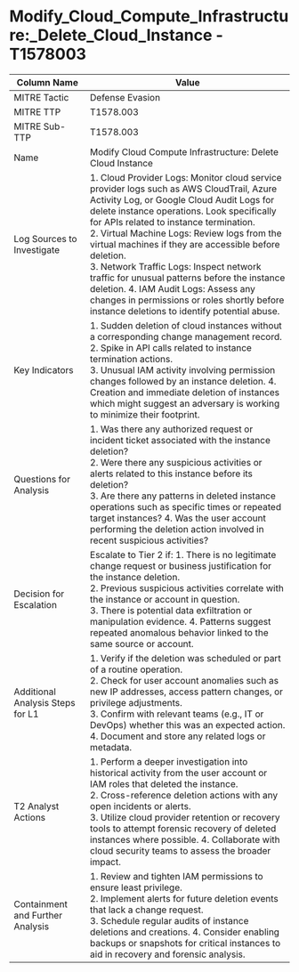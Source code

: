 # Modify_Cloud_Compute_Infrastructure:_Delete_Cloud_Instance - T1578003

| Column Name | Value |
|-------------|-------|
| MITRE Tactic | Defense Evasion |
| MITRE TTP | T1578.003 |
| MITRE Sub-TTP | T1578.003 |
| Name | Modify Cloud Compute Infrastructure: Delete Cloud Instance |
| Log Sources to Investigate | 1. Cloud Provider Logs: Monitor cloud service provider logs such as AWS CloudTrail, Azure Activity Log, or Google Cloud Audit Logs for delete instance operations. Look specifically for APIs related to instance termination.<br>2. Virtual Machine Logs: Review logs from the virtual machines if they are accessible before deletion.<br>3. Network Traffic Logs: Inspect network traffic for unusual patterns before the instance deletion. 4. IAM Audit Logs: Assess any changes in permissions or roles shortly before instance deletions to identify potential abuse. |
| Key Indicators | 1. Sudden deletion of cloud instances without a corresponding change management record.<br>2. Spike in API calls related to instance termination actions.<br>3. Unusual IAM activity involving permission changes followed by an instance deletion. 4. Creation and immediate deletion of instances which might suggest an adversary is working to minimize their footprint. |
| Questions for Analysis | 1. Was there any authorized request or incident ticket associated with the instance deletion?<br>2. Were there any suspicious activities or alerts related to this instance before its deletion?<br>3. Are there any patterns in deleted instance operations such as specific times or repeated target instances? 4. Was the user account performing the deletion action involved in recent suspicious activities? |
| Decision for Escalation | Escalate to Tier 2 if: 1. There is no legitimate change request or business justification for the instance deletion.<br>2. Previous suspicious activities correlate with the instance or account in question.<br>3. There is potential data exfiltration or manipulation evidence. 4. Patterns suggest repeated anomalous behavior linked to the same source or account. |
| Additional Analysis Steps for L1 | 1. Verify if the deletion was scheduled or part of a routine operation.<br>2. Check for user account anomalies such as new IP addresses, access pattern changes, or privilege adjustments.<br>3. Confirm with relevant teams (e.g., IT or DevOps) whether this was an expected action. 4. Document and store any related logs or metadata. |
| T2 Analyst Actions | 1. Perform a deeper investigation into historical activity from the user account or IAM roles that deleted the instance.<br>2. Cross-reference deletion actions with any open incidents or alerts.<br>3. Utilize cloud provider retention or recovery tools to attempt forensic recovery of deleted instances where possible. 4. Collaborate with cloud security teams to assess the broader impact. |
| Containment and Further Analysis | 1. Review and tighten IAM permissions to ensure least privilege.<br>2. Implement alerts for future deletion events that lack a change request.<br>3. Schedule regular audits of instance deletions and creations. 4. Consider enabling backups or snapshots for critical instances to aid in recovery and forensic analysis. |

